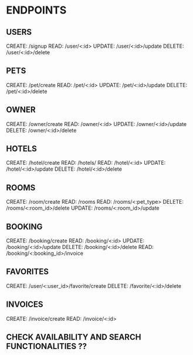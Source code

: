 # ENDPOINTS

## USERS

CREATE: /signup
READ: /user/<:id>
UPDATE: /user/<:id>/update
DELETE: /user/<:id>/delete

## PETS

CREATE: /pet/create
READ: /pet/<:id>
UPDATE: /pet/<:id>/update
DELETE: /pet/<:id>/delete

## OWNER

CREATE: /owner/create
READ: /owner/<:id>
UPDATE: /owner/<:id>/update
DELETE: /owner/<:id>/delete

## HOTELS

CREATE: /hotel/create
READ: /hotels/
READ: /hotel/<:id>
UPDATE: /hotel/<:id>/update
DELETE: /hotel/<:id>/delete

## ROOMS

CREATE: /room/create
READ: /rooms
READ: /rooms/<:pet_type>
DELETE: /rooms/<:room_id>/delete
UPDATE: /rooms/<:room_id>/update

<!-- not sure about keeping update room if we can do it from hotel -->

## BOOKING

CREATE: /booking/create
READ: /booking/<:id>
UPDATE: /booking/<:id>/update
DELETE: /booking/<:id>/delete
READ: /booking/<:booking_id>/invoice

## FAVORITES

CREATE: /user/<:user_id>/favorite/create
DELETE: /favorite/<:id>/delete

## INVOICES

CREATE: /invoice/create
READ: /invoice/<:id>

## CHECK AVAILABILITY AND SEARCH FUNCTIONALITIES ??
